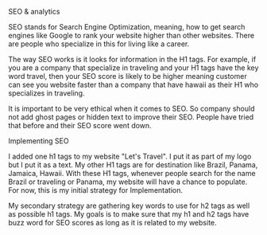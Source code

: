 SEO & analytics

SEO stands for Search Engine Optimization, meaning, how to get search engines like Google to rank your website higher than other websites. There are people who specialize in this for living like a career.

The way SEO works is it looks for information in the H1 tags. For example, if you are a company that specialize in traveling and your H1 tags have the key word travel, then your SEO score is likely to be higher meaning customer can see you website faster than a company that have hawaii as their H1 who specializes in traveling.

It is important to be very ethical when it comes to SEO. So company should not add ghost pages or hidden text to improve their SEO. People have tried that before and their SEO score went down.

Implementing SEO

I added one h1 tags to my website "Let's Travel". I put it as part of my logo but I put it as a text. My other H1 tags are for destination like Brazil, Panama, Jamaica, Hawaii. With these H1 tags, whenever people search for the name Brazil or traveling or Panama, my website will have a chance to populate. For now, this is my initial strategy for Implementation.

My secondary strategy are gathering key words to use for h2 tags as well as possible h1 tags. My goals is to make sure that my h1 and h2 tags have buzz word for SEO scores as long as it is related to my website.

